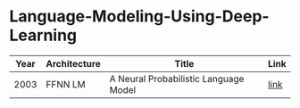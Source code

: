 # Language-Modeling-Using-Deep-Learning

| Year          | Architecture  | Title         | Link |
| ------------- | ------------- | ------------- | ------------- |
| 2003          | FFNN LM       | A Neural Probabilistic Language Model | [link](https://www.jmlr.org/papers/volume3/bengio03a/bengio03a.pdf)  |
